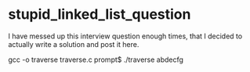 # stupid_linked_list_question
I have messed up this interview question enough times, that I decided to actually write a solution and post it here.  

gcc -o traverse traverse.c
prompt$ ./traverse
abdecfg

